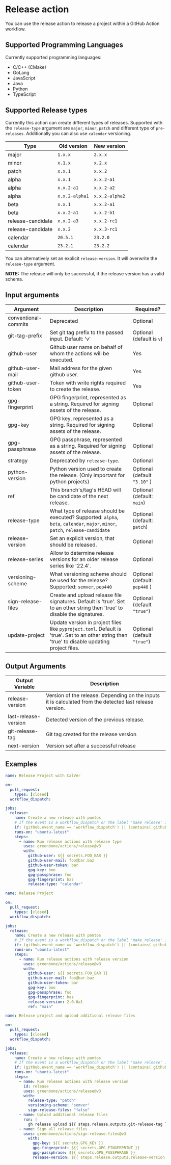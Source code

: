 # Release action

You can use the release action to release a project within a GitHub Action workflow.

## Supported Programming Languages

Currently supported programming languages:

* C/C++ (CMake)
* GoLang
* JavaScript
* Java
* Python
* TypeScript

## Supported Release types

Currently this action can create different types of releases.
Supported with the `release-type` argument are `major`, `minor`, `patch` and different type of `pre-releases`. Additionally you can also use `calendar` versioning.

| Type              | Old version      | New version      |
|-------------------|------------------|------------------|
| major             |      `1.x.x`     |      `2.x.x`     |
| minor             |      `x.1.x`     |      `x.2.x`     |
| patch             |      `x.x.1`     |      `x.x.2`     |
| alpha             |      `x.x.1`     |   `x.x.2-a1`     |
| alpha             |   `x.x.2-a1`     |   `x.x.2-a2`     |
| alpha             |   `x.x.2-alpha1` |   `x.x.2-alpha2` |
| beta              |      `x.x.1`     |   `x.x.2-a1`     |
| beta              |   `x.x.2-a1`     |   `x.x.2-b1`     |
| release-candidate |   `x.x.2-a3`     |  `x.x.2-rc1`     |
| release-candidate |      `x.x.2`     |  `x.x.3-rc1`     |
| calendar          |     `20.5.1`     |     `23.2.0`     |
| calendar          |     `23.2.1`     |     `23.2.2`     |

You can alternatively set an explicit `release-version`. It will overwrite the `release-type` argument.

**NOTE:** The release will only be successful, if the release version has a valid schema.

## Input arguments

| Argument             | Description                                                                                                                     | Required? |
|----------------------|---------------------------------------------------------------------------------------------------------------------------------|-----------|
| conventional-commits | Deprecated                                                                                                                      | Optional  |
| git-tag-prefix      | Set git tag prefix to the passed input. Default: 'v'                                                                             | Optional (default is `v`) |
| github-user          | Github user name on behalf of whom the actions will be executed.                                                                | Yes       |
| github-user-mail     | Mail address for the given github user.                                                                                         | Yes       |
| github-user-token    | Token with write rights required to create the release.                                                                         | Yes       |
| gpg-fingerprint      | GPG fingerprint, represented as a string. Required for signing assets of the release.                                           | Optional  |
| gpg-key              | GPG key, represented as a string. Required for signing assets of the release.                                                   | Optional  |
| gpg-passphrase       | GPG passphrase, represented as a string. Required for signing assets of the release.                                            | Optional  |
| strategy             | Deprecated by `release-type`.                                                                                                   | Optional  |
| python-version       | Python version used to create the release. (Only important for python projects)                                                 | Optional (default `"3.10"` ) |
| ref                  | This branch's/tag's HEAD will be candidate of the next release.                                                                 | Optional (default: `main`) |
| release-type         | What type of release should be executed? Supported: `alpha`, `beta`, `calendar`, `major`, `minor`, `patch`, `release-candidate` | Optional (default: `patch`) |
| release-version      | Set an explicit version, that should be released.                                                                               | Optional  |
| release-series  | Allow to determine release versions for an older release series like '22.4'. | Optional | None |
| versioning-scheme    | What versioning scheme should be used for the release? Supported: `semver`, `pep440`                                            | Optional (default: `pep440` ) |
| sign-release-files | Create and upload release file signatures. Default is 'true'. Set to an other string then 'true' to disable the signatures. | Optional (default `"true"`) |
| update-project | Update version in project files like `pyproject.toml`. Default is 'true'. Set to an other string then 'true' to disable updating project files. |  Optional (default `"true"`) |

## Output Arguments

|Output Variable|Description|
|---------------|-----------|
| release-version      | Version of the release. Depending on the inputs it is calculated from the detected last release version. |
| last-release-version | Detected version of the previous release. |
| git-release-tag      | Git tag created for the release version |
| next-version         | Version set after a successful release |


## Examples

```yml
name: Release Project with CalVer

on:
  pull_request:
    types: [closed]
  workflow_dispatch:

jobs:
  release:
    name: Create a new release with pontos
    # If the event is a workflow_dispatch or the label 'make release' is set and PR is closed because of a merge
    if: (github.event_name == 'workflow_dispatch') || (contains( github.event.pull_request.labels.*.name, 'make release') && github.event.pull_request.merged == true)
    runs-on: "ubuntu-latest"
    steps:
      - name: Run release actions with release type
        uses: greenbone/actions/release@v3
        with:
          github-user: ${{ secrets.FOO_BAR }}
          github-user-mail: foo@bar.baz
          github-user-token: bar
          gpg-key: boo
          gpg-passphrase: foo
          gpg-fingerprint: baz
          release-type: "calendar"
```

```yml
name: Release Project

on:
  pull_request:
    types: [closed]
  workflow_dispatch:

jobs:
  release:
    name: Create a new release with pontos
    # If the event is a workflow_dispatch or the label 'make release' is set and PR is closed because of a merge
    if: (github.event_name == 'workflow_dispatch') || (contains( github.event.pull_request.labels.*.name, 'make release') && github.event.pull_request.merged == true)
    runs-on: "ubuntu-latest"
    steps:
      - name: Run release actions with release version
        uses: greenbone/actions/release@v3
        with:
          github-user: ${{ secrets.FOO_BAR }}
          github-user-mail: foo@bar.baz
          github-user-token: bar
          gpg-key: boo
          gpg-passphrase: foo
          gpg-fingerprint: baz
          release-version: 2.0.0a1
          ref: "main"
```

```yml
name: Release project and upload additional release files

on:
  pull_request:
    types: [closed]
  workflow_dispatch:

jobs:
  release:
    name: Create a new release with pontos
    # If the event is a workflow_dispatch or the label 'make release' is set and PR is closed because of a merge
    if: (github.event_name == 'workflow_dispatch') || (contains( github.event.pull_request.labels.*.name, 'make release') && github.event.pull_request.merged == true)
    runs-on: "ubuntu-latest"
    steps:
      - name: Run release actions with release version
        id: release
        uses: greenbone/actions/release@v3
        with:
          release-type: "patch"
          versioning-scheme: "semver"
          sign-release-files: "false"
      - name: Upload additional release files
        run: |
          gh release upload ${{ steps.release.outputs.git-release-tag }} some_files/*
      - name: Sign all release files
        uses: greenbone/actions/sign-release-files@v3
          with:
            gpg-key: ${{ secrets.GPG_KEY }}
            gpg-fingerprint: ${{ secrets.GPG_FINGERPRINT }}
            gpg-passphrase: ${{ secrets.GPG_PASSPHRASE }}
            release-version: ${{ steps.release.outputs.release-version }}
```
